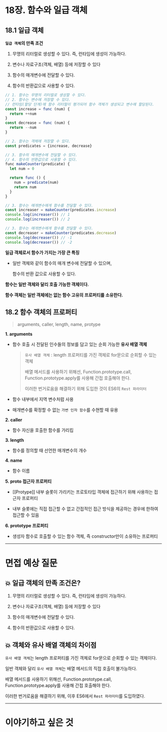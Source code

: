 # 18장. 함수와 일급 객체

## 18.1 일급 객체

**`일급 객체`의 만족 조건**

1. 무명의 리터럴로 생성할 수 있다. 즉, 런타임에 생성이 가능하다.

2. 변수나 자료구조(객체, 배열) 등에 저장할 수 있다

3. 함수의 매개변수에 전달할 수 있다.

4. 함수의 반환값으로 사용할 수 있다.

```jsx
// 1. 함수는 무명의 리터럴로 생성할 수 있다.
// 2. 함수는 변수에 저장할 수 있다.
// 런타임(할당 단계)에 함수 리터럴이 평가되어 함수 객체가 생성되고 변수에 할당된다.
const increase = func (num) {
  return ++num
}
const decrease = func (num) {
  return --num
}

// 2. 함수는 객체에 저장할 수 있다.
const predicates = {increase, decrease}

// 3. 함수의 매개변수에 전달할 수 있다.
// 4. 함수의 반환값으로 사용할 수 있다.
func makeCounter(predicate) {
  let num = 0

  return func () {
    num = predicate(num)
    return num
  }
}

// 3. 함수는 매개변수에게 함수를 전달할 수 있다.
const increaser = makeCounter(predicates.increase)
console.log(increaser()) // 1
console.log(increaser()) // 2

// 3. 함수는 매개변수에게 함수를 전달할 수 있다.
const decreaser = makeCounter(predicates.decrease)
console.log(decreaser()) // -1
console.log(decreaser()) // -2
```

**일급 객체로서 함수가 가지는 가장 큰 특징**

- 일반 객체와 같이 함수의 매개 변수에 전달할 수 있으며,

  함수의 반환 값으로 사용할 수 있다.

**함수는 일반 객체와 달리 호출 가능한 객체이다.**

**함수 객체는 일반 객체에는 없는 함수 고유의 프로퍼티를 소유한다.**

## 18.2 함수 객체의 프로퍼티

> arguments, caller, length, name, protype

**1. arguments**

- 함수 호출 시 전달된 인수들의 정보를 담고 있는 순회 가능한 **유사 배열 객체**

  > `유사 배열 객체` : length 프로퍼티를 가진 객체로 for문으로 순회할 수 있는 객체
  >
  > 배열 메서드를 사용하기 위해선, Function.prototype.call, Function.prototype.apply를 사용해 간접 호출해야 한다.
  >
  > 이러한 번거로움을 해결하기 위해 도입한 것이 ES6의 `Rest 파라미터`

- 함수 내부에서 지역 변수처럼 사용

- 매개변수를 확정할 수 없는 `가변 인자 함수`를 수현할 때 유용

**2. caller**

- 함수 자신을 호출한 함수를 가리킴

**3. length**

- 함수를 정의할 때 선언한 매개변수의 개수

**4. name**

- 함수 이름

**5. **proto** 접근자 프로퍼티**

- [[Protype]] 내부 슬롯이 가리키는 프로토타입 객체에 접근하기 위해 사용하는 접근자 프로퍼티

- 내부 슬롯에는 직접 접근할 수 없고 간접적인 접근 방식을 제공하는 경우에 한하여 접근할 수 있음

**6. prototype 프로퍼티**

- 생성자 함수로 호출할 수 있는 함수 객체, 즉 constructor만이 소유하는 프로퍼티

---

# 면접 예상 질문

## 💥 일급 객체의 만족 조건은?

1. 무명의 리터럴로 생성할 수 있다. 즉, 런타임에 생성이 가능하다.

2. 변수나 자료구조(객체, 배열) 등에 저장할 수 있다

3. 함수의 매개변수에 전달할 수 있다.

4. 함수의 반환값으로 사용할 수 있다.

## 💥 객체와 유사 배열 객체의 차이점

`유사 배열 객체`는 length 프로퍼티를 가진 객체로 for문으로 순회할 수 있는 객체이다.

일반 객체와 달리 `유사 배열 객체`는 배열 메서드의 직접 호출이 불가능하다.

배열 메서드를 사용하기 위해선, Function.prototype.call, Function.prototype.apply를 사용해 간접 호출해야 한다.

이러한 번거로움을 해결하기 위해, 이후 ES6에서 `Rest 파라미터`를 도입하였다.

---

# 이야기하고 싶은 것
